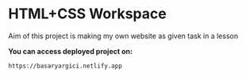 # HTML+CSS Workspace  
  
Aim of this project is making my own website as given task in a lesson


**You can access deployed project on:**
``` 
https://basaryargici.netlify.app
``` 
